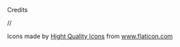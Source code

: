 
Credits

//<div>Icons made by <a href="https://www.flaticon.com/authors/hight-quality-icons" title="Hight Quality Icons">Hight Quality Icons</a> from <a href="https://www.flaticon.com/" title="Flaticon">www.flaticon.com</a></div>


